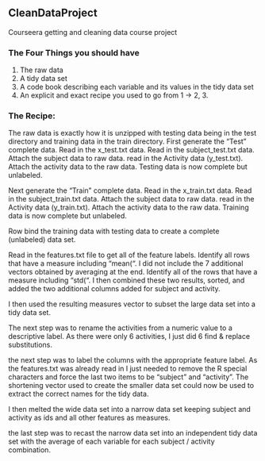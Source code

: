 ## CleanDataProject
Courseera getting and cleaning data course project


### The Four Things you should have
1.  The raw data
2.  A tidy data set
3.  A code book describing each variable and its values in the tidy data set
4.  An explicit and exact recipe you used to go from 1 -> 2, 3.

### The Recipe:

The raw data is exactly how it is unzipped with testing data being in the test directory and training data in the train directory.  First generate the “Test” complete data.  Read in the x_test.txt data.  Read in the subject_test.txt data. Attach the subject data to raw data.  read in the Activity data (y_test.txt).  Attach the activity data to the raw data.  Testing data is now complete but unlabeled.

Next generate the “Train” complete data.  Read in the x_train.txt data.  Read in the subject_train.txt data. Attach the subject data to raw data.  read in the Activity data (y_train.txt).  Attach the activity data to the raw data.  Training data is now complete but unlabeled.

Row bind the training data with testing data to create a complete (unlabeled) data set.

Read in the features.txt file to get all of the feature labels.  Identify all rows that have a measure including “mean(“.  I did not include the 7 additional vectors obtained by averaging at the end.  Identify all of the rows that have a measure including “std(“.  I then combined these two results, sorted, and added the two additional columns added for subject and activity.

I then used the resulting measures vector to subset the large data set into a tidy data set.

The next step was to rename the activities from a numeric value to a descriptive label.  As there were only 6 activities, I just did 6 find & replace substitutions.

the next step was to label the columns with the appropriate feature label.  As the features.txt was already read in I just needed to remove the R special characters and force the last two items to be “subject” and “activity”.  The shortening vector used to create the smaller data set could now be used to extract the correct names for the tidy data.

I then melted the wide data set into a narrow data set keeping subject and activity as ids and all other features as measures.

the last step was to recast the narrow data set into an independent tidy data set with the average of each variable for each subject / activity combination.